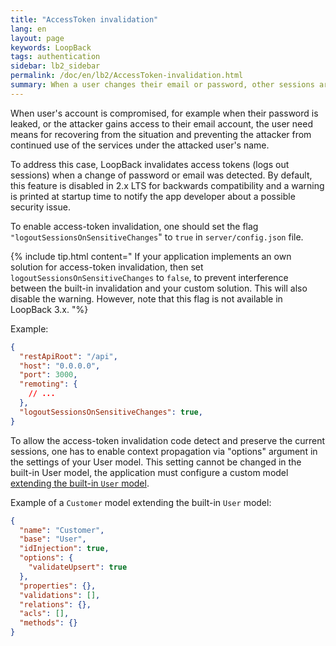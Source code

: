 ```yaml
---
title: "AccessToken invalidation"
lang: en
layout: page
keywords: LoopBack
tags: authentication
sidebar: lb2_sidebar
permalink: /doc/en/lb2/AccessToken-invalidation.html
summary: When a user changes their email or password, other sessions are logged out for security reasons.
---
```


When user's account is compromised, for example when their password is leaked,
or the attacker gains access to their email account, the user need means for
recovering from the situation and preventing the attacker from continued use
of the services under the attacked user's name.

To address this case, LoopBack invalidates access tokens (logs out sessions)
when a change of password or email was detected. By default, this feature is
disabled in 2.x LTS for backwards compatibility and a warning is printed at
startup time to notify the app developer about a possible security issue.

To enable access-token invalidation, one should set the flag
`"logoutSessionsOnSensitiveChanges`" to `true` in `server/config.json` file.

{% include tip.html content="
If your application implements an own solution for access-token invalidation, then set `logoutSessionsOnSensitiveChanges` to `false`, to prevent interference between the built-in invalidation and your custom solution. This will also disable the warning. However, note that this flag is not available in LoopBack 3.x.
"%}

Example:

```json
{
  "restApiRoot": "/api",
  "host": "0.0.0.0",
  "port": 3000,
  "remoting": {
    // ...
  },
  "logoutSessionsOnSensitiveChanges": true,
}
```

To allow the access-token invalidation code detect and preserve the current
sessions, one has to enable context propagation via "options" argument
in the settings of your User model. This setting cannot be changed in the
built-in User model, the application must configure a custom model [extending
the built-in `User` model](Extending-built-in-models.html).

Example of a `Customer` model extending the built-in `User` model:

```json
{
  "name": "Customer",
  "base": "User",
  "idInjection": true,
  "options": {
    "validateUpsert": true
  },
  "properties": {},
  "validations": [],
  "relations": {},
  "acls": [],
  "methods": {}
}
```



